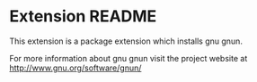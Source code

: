 # Extension README

This extension is a package extension which installs gnu gnun.

For more information about gnu gnun visit the project website at
http://www.gnu.org/software/gnun/


